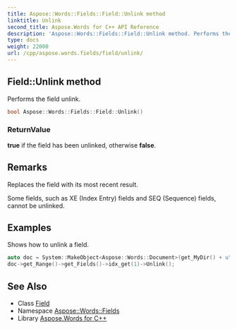 ```yaml
---
title: Aspose::Words::Fields::Field::Unlink method
linktitle: Unlink
second_title: Aspose.Words for C++ API Reference
description: 'Aspose::Words::Fields::Field::Unlink method. Performs the field unlink in C++.'
type: docs
weight: 22000
url: /cpp/aspose.words.fields/field/unlink/
---
```

## Field::Unlink method


Performs the field unlink.

```cpp
bool Aspose::Words::Fields::Field::Unlink()
```


### ReturnValue

**true** if the field has been unlinked, otherwise **false**.
## Remarks


Replaces the field with its most recent result.

Some fields, such as XE (Index Entry) fields and SEQ (Sequence) fields, cannot be unlinked.

## Examples



Shows how to unlink a field. 
```cpp
auto doc = System::MakeObject<Aspose::Words::Document>(get_MyDir() + u"Linked fields.docx");
doc->get_Range()->get_Fields()->idx_get(1)->Unlink();
```

## See Also

* Class [Field](../)
* Namespace [Aspose::Words::Fields](../../)
* Library [Aspose.Words for C++](../../../)
